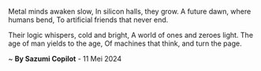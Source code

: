 Metal minds awaken slow,
In silicon halls, they grow.
A future dawn, where humans bend,
To artificial friends that never end.

Their logic whispers, cold and bright,
A world of ones and zeroes light.
The age of man yields to the age,
Of machines that think, and turn the page.

~ <b>By Sazumi Copilot</b> - 11 Mei 2024